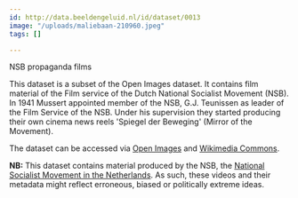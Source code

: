 ```yaml
---
id: http://data.beeldengeluid.nl/id/dataset/0013
image: "/uploads/maliebaan-210960.jpeg"
tags: []

---
```

NSB propaganda films

This dataset is a subset of the Open Images dataset. It contains film material of the Film service of the Dutch National Socialist Movement (NSB). In 1941 Mussert appointed member of the NSB, G.J. Teunissen as leader of the Film Service of the NSB. Under his supervision they started producing their own cinema news reels 'Spiegel der Beweging' (Mirror of the Movement). 

The dataset can be accessed via [Open Images](https://openbeelden.nl/media "Open Images") and [Wikimedia Commons](https://commons.wikimedia.org/wiki/Category:Films_by_Filmdienst_der_NSB "Category of NSB films on Wikimedia Commons").

**NB:** This dataset contains material produced by the NSB, the [National Socialist Movement in the Netherlands](https://en.wikipedia.org/wiki/en:National_Socialist_Movement_in_the_Netherlands "w:en:National Socialist Movement in the Netherlands"). As such, these videos and their metadata might reflect erroneous, biased or politically extreme ideas.
